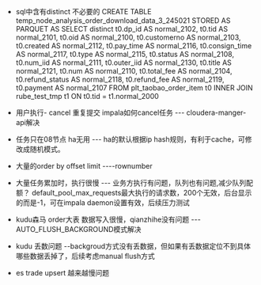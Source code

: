 - sql中含有distinct  不必要的
CREATE TABLE temp_node_analysis_order_download_data_3_245021 STORED AS PARQUET AS
SELECT
 distinct
 t0.dp_id AS normal_2102,
 t0.tid AS normal_2101,
 t0.oid AS normal_2100,
 t0.customerno AS normal_2103,
 t0.created AS normal_2112,
 t0.pay_time AS normal_2116,
 t0.consign_time AS normal_2117,
 t0.type AS normal_2115,
 t0.status AS normal_2108,
 t0.num_iid AS normal_2111,
 t0.outer_iid AS normal_2130,
 t0.title AS normal_2121,
 t0.num AS normal_2110,
 t0.total_fee AS normal_2104,
 t0.refund_status AS normal_2118,
 t0.refund_fee AS normal_2119,
 t0.payment AS normal_2107
FROM plt_taobao_order_item t0
INNER JOIN rube_test_tmp t1
ON t0.tid = t1.normal_2000

- 用户执行- cancel 重复提交 impala如何cancel任务 --- cloudera-manger-api解决

- 任务只在08节点 ha无用   --- ha的默认根据ip hash规则，有利于cache，可修改成随机模式。

- 大量的order by offset limit   ----rownumber

- 大量任务累加时，执行很慢  --- 业务方执行有问题，队列也有问题,减少队列配额？  default_pool_max_requests最大执行的请求数，200个无效，后台显示的而是-1，可在impala daemon设置有效，后续压力测试

- kudu森马 order大表 数据写入很慢，qianzhihe没有问题   ---AUTO_FLUSH_BACKGROUND模式解决


- kudu 丢数问题  --backgroud方式没有丢数据，但如果有丢数据定位不到具体哪些数据丢掉了，后续考虑manual flush方式

- es trade upsert 越来越慢问题
